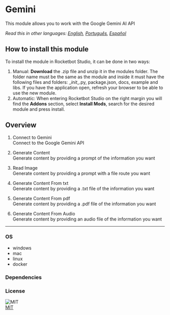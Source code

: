 



# Gemini
  
This module allows you to work with the Google Gemini AI API  

*Read this in other languages: [English](README.md), [Português](README.pr.md), [Español](README.es.md)*

## How to install this module
  
To install the module in Rocketbot Studio, it can be done in two ways:
1. Manual: __Download__ the .zip file and unzip it in the modules folder. The folder name must be the same as the module and inside it must have the following files and folders: \__init__.py, package.json, docs, example and libs. If you have the application open, refresh your browser to be able to use the new module.
2. Automatic: When entering Rocketbot Studio on the right margin you will find the **Addons** section, select **Install Mods**, search for the desired module and press install.  


## Overview


1. Connect to Gemini  
Connect to the Google Gemini API

2. Generate Content  
Generate content by providing a prompt of the information you want

3. Read Image  
Generate content by providing a prompt with a file route you want

4. Generate Content From txt  
Generate content by providing a .txt file of the information you want

5. Generate Content From pdf  
Generate content by providing a .pdf file of the information you want

6. Generate Content From Audio  
Generate content by providing an audio file of the information you want  




----
### OS

- windows
- mac
- linux
- docker

### Dependencies

### License
  
![MIT](https://img.shields.io/github/license/instaloader/instaloader.svg)  
[MIT](https://opensource.org/license/mit)